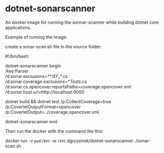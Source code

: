 # dotnet-sonarscanner
An docker image for running the sonnar-scanner while building dotnet core applications.

Example of running the image:

create a sonar-scan.sh file in the source folder:

#!/bin/bash

dotnet-sonarscanner begin \
    /key:Parser \
    /d:sonar.exclusions=**/EF_*.cs \
    /d:sonar.coverage.exclusions=**Tests*.cs \
    /d:sonar.cs.opencover.reportsPaths=coverage.opencover.xml \
    /d:sonar.host.url=http://localhost:9000

dotnet build && dotnet test /p:CollectCoverage=true /p:CoverletOutputFormat=opencover /p:CoverletOutput=../coverage.opencover.xml

dotnet-sonarscanner end

Then run the docker with the command like this:

docker run -v `pwd`:/src -w /src dgrozenok/dotnet-sonarscanner ./sonar-scan.sh
